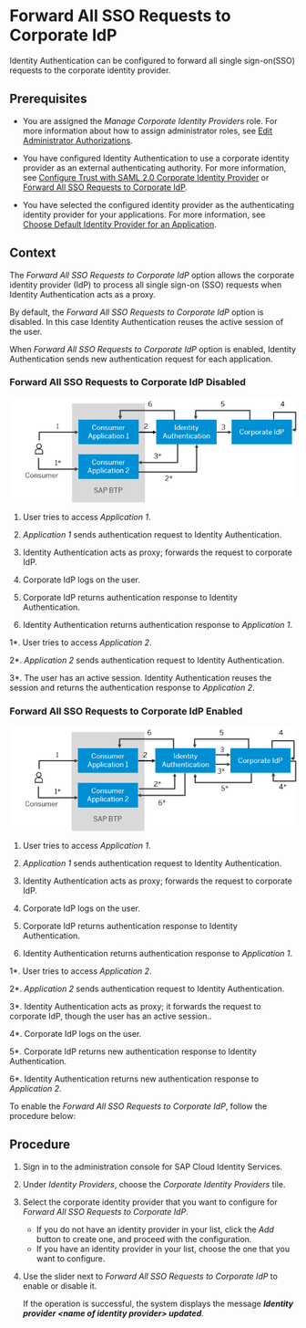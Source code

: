 <!-- loio99403403d2dc41eca20a785486909b48 -->

# Forward All SSO Requests to Corporate IdP

Identity Authentication can be configured to forward all single sign-on\(SSO\) requests to the corporate identity provider.



<a name="loio99403403d2dc41eca20a785486909b48__prereq_ezd_ql1_qfb"/>

## Prerequisites

-   You are assigned the *Manage Corporate Identity Providers* role. For more information about how to assign administrator roles, see [Edit Administrator Authorizations](edit-administrator-authorizations-86ee374.md).

-   You have configured Identity Authentication to use a corporate identity provider as an external authenticating authority. For more information, see [Configure Trust with SAML 2.0 Corporate Identity Provider](configure-trust-with-saml-2-0-corporate-identity-provider-33832e5.md) or [Forward All SSO Requests to Corporate IdP](forward-all-sso-requests-to-corporate-idp-9940340.md).

-   You have selected the configured identity provider as the authenticating identity provider for your applications. For more information, see [Choose Default Identity Provider for an Application](choose-default-identity-provider-for-an-application-e9d8274.md).




## Context

The *Forward All SSO Requests to Corporate IdP* option allows the corporate identity provider \(IdP\) to process all single sign-on \(SSO\) requests when Identity Authentication acts as a proxy.

By default, the *Forward All SSO Requests to Corporate IdP* option is disabled. In this case Identity Authentication reuses the active session of the user.

When *Forward All SSO Requests to Corporate IdP* option is enabled, Identity Authentication sends new authentication request for each application.



### Forward All SSO Requests to Corporate IdP Disabled

![](images/Forward_All_SSO_Requests_to_Corporate_IdP_-_Off_249b9e2.png)

1. User tries to access *Application 1*.

2. *Application 1* sends authentication request to Identity Authentication.

3. Identity Authentication acts as proxy; forwards the request to corporate IdP.

4. Corporate IdP logs on the user.

5. Corporate IdP returns authentication response to Identity Authentication.

6. Identity Authentication returns authentication response to *Application 1*.

1\*. User tries to access *Application 2*.

2\*. *Application 2* sends authentication request to Identity Authentication.

3\*. The user has an active session. Identity Authentication reuses the session and returns the authentication response to *Application 2*.



### Forward All SSO Requests to Corporate IdP Enabled

![](images/Forward_All_SSO_Requests_to_Corporate_IdP_-_On_cec44f9.png)

1. User tries to access *Application 1*.

2. *Application 1* sends authentication request to Identity Authentication.

3. Identity Authentication acts as proxy; forwards the request to corporate IdP.

4. Corporate IdP logs on the user.

5. Corporate IdP returns authentication response to Identity Authentication.

6. Identity Authentication returns authentication response to *Application 1*.

1\*. User tries to access *Application 2*.

2\*. *Application 2* sends authentication request to Identity Authentication.

3\*. Identity Authentication acts as proxy; it forwards the request to corporate IdP, though the user has an active session..

4\*. Corporate IdP logs on the user.

5\*. Corporate IdP returns new authentication response to Identity Authentication.

6\*. Identity Authentication returns new authentication response to *Application 2*.

To enable the *Forward All SSO Requests to Corporate IdP*, follow the procedure below:



<a name="loio99403403d2dc41eca20a785486909b48__steps_enable_idfederation"/>

## Procedure

1.  Sign in to the administration console for SAP Cloud Identity Services.

2.  Under *Identity Providers*, choose the *Corporate Identity Providers* tile.

3.  Select the corporate identity provider that you want to configure for *Forward All SSO Requests to Corporate IdP*.

    -   If you do not have an identity provider in your list, click the *Add* button to create one, and proceed with the configuration.
    -   If you have an identity provider in your list, choose the one that you want to configure.

4.  Use the slider next to *Forward All SSO Requests to Corporate IdP* to enable or disable it.

    If the operation is successful, the system displays the message ***Identity provider <name of identity provider\> updated***.


